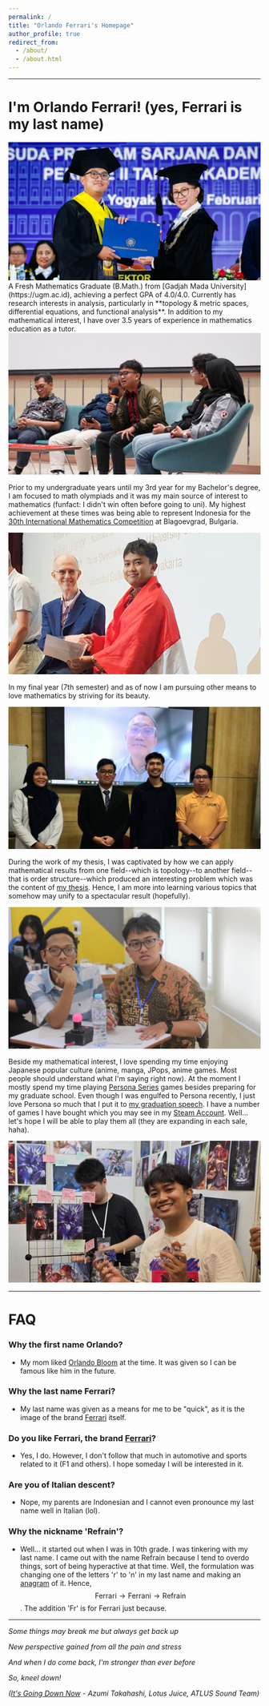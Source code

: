 ```yaml
---
permalink: /
title: "Orlando Ferrari's Homepage"
author_profile: true
redirect_from: 
  - /about/
  - /about.html
---
```

<!-- *Website under construction, more contents will be updated (publications, teachings, and detailed information about me) after a few days/weeks. -->
---
# I'm Orlando Ferrari! (yes, Ferrari is my last name)

<img src='/images/Wisudapic_2025.jpg'>
A Fresh Mathematics Graduate (B.Math.) from [Gadjah Mada University](https://ugm.ac.id), achieving a perfect GPA of 4.0/4.0. Currently has research interests in analysis, particularly in **topology & metric spaces, differential equations, and functional analysis**. In addition to my mathematical interest, I have over 3.5 years of experience in mathematics education as a tutor.

<img src='/images/DepmatTalk_2023.jpg'>

Prior to my undergraduate years until my 3rd year for my Bachelor's degree, I am focused to math olympiads and it was my main source of interest to mathematics (funfact: I didn't win often before going to uni). My highest achievement at these times was being able to represent Indonesia for the [30th International Mathematics Competition](https://imc-math.org.uk) at Blagoevgrad, Bulgaria.

<img src='/images/IMC_2023.jpg'>

In my final year (7th semester) and as of now I am pursuing other means to love mathematics by striving for its beauty.

<img src='/images/FinalThesis_2025.jpg'>

During the work of my thesis, I was captivated by how we can apply mathematical results from one field--which is topology--to another field--that is order structure--which produced an interesting problem which was the content of [my thesis](https://etd.repository.ugm.ac.id/penelitian/detail/249432). Hence, I am more into learning various topics that somehow may unify to a spectacular result (hopefully).

<img src='/images/MISSIONITS2023.jpg'>

Beside my mathematical interest, I love spending my time enjoying Japanese popular culture (anime, manga, JPops, anime games. Most people should understand what I'm saying right now). At the moment I mostly spend my time playing [Persona Series](https://persona.atlus.com/series/) games besides preparing for my graduate school. Even though I was engulfed to Persona recently, I just love Persona so much that I put it to [my graduation speech](https://www.youtube.com/watch?v=bAUP6c8LL38&t=3160s). I have a number of games I have bought which you may see in my [Steam Account](https://steamcommunity.com/id/refrainfrn). Well... let's hope I will be able to play them all (they are expanding in each sale, haha).

<img src='/images/Comifuro_2024.jpg'>

---

# FAQ
### Why the first name Orlando?
- My mom liked [Orlando Bloom](https://en.wikipedia.org/wiki/Orlando_Bloom) at the time. It was given so I can be famous like him in the future.
  
### Why the last name Ferrari?
- My last name was given as a means for me to be "quick", as it is the image of the brand [Ferrari](https://www.ferrari.com/) itself.
  
### Do you like Ferrari, the brand [Ferrari](https://www.ferrari.com/)?
- Yes, I do. However, I don't follow that much in automotive and sports related to it (F1 and others). I hope someday I will be interested in it.
  
### Are you of Italian descent?
- Nope, my parents are Indonesian and I cannot even pronounce my last name well in Italian (lol).

### Why the nickname 'Refrain'?
- Well... it started out when I was in 10th grade. I was tinkering with my last name. I came out with the name Refrain because I tend to overdo things, sort of being hyperactive at that time. Well, the formulation was changing one of the letters 'r' to 'n' in my last name and making an [anagram](https://en.wikipedia.org/wiki/Anagram) of it. Hence, $$\text{Ferrari} \rightarrow \text{Ferrani} \rightarrow \text{Refrain}$$. The addition 'Fr' is for Ferrari just because.

---

*Some things may break me but always get back up*

*New perspective gained from all the pain and stress*

*And when I do come back, I'm stronger than ever before*

*So, kneel down!*

*([It's Going Down Now](https://youtu.be/2KuWjZD6PBA?si=3I-9gf3qJlu3Uiyv) - Azumi Takahashi, Lotus Juice, ATLUS Sound Team)*



